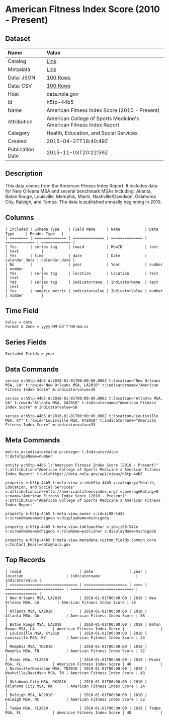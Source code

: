 # American Fitness Index Score (2010 - Present)

## Dataset

| Name | Value |
| :--- | :---- |
| Catalog | [Link](https://catalog.data.gov/dataset/american-fitness-index-ranking-2010-present) |
| Metadata | [Link](https://data.nola.gov/api/views/h5tp-44b5) |
| Data: JSON | [100 Rows](https://data.nola.gov/api/views/h5tp-44b5/rows.json?max_rows=100) |
| Data: CSV | [100 Rows](https://data.nola.gov/api/views/h5tp-44b5/rows.csv?max_rows=100) |
| Host | data.nola.gov |
| Id | h5tp-44b5 |
| Name | American Fitness Index Score (2010 - Present) |
| Attribution | American College of Sports Medicine's American Fitness Index Report |
| Category | Health, Education, and Social Services |
| Created | 2015-04-27T18:40:49Z |
| Publication Date | 2015-11-03T20:22:59Z |

## Description

This data comes from the American Fitness Index Report. It includes data for New Orleans MSA and several benchmark MSAs including: Atlanta, Baton Rouge, Louisville, Memphis, Miami, Nashville/Davidson, Oklahoma City, Raleigh, and Tampa. The data is published annually beginning in 2010.

## Columns

```ls
| Included | Schema Type    | Field Name     | Name           | Data Type     | Render Type   |
| ======== | ============== | ============== | ============== | ============= | ============= |
| Yes      | series tag     | rowid          | RowID          | text          | text          |
| Yes      | time           | date           | Date           | calendar_date | calendar_date |
| No       |                | year           | Year           | number        | number        |
| Yes      | series tag     | location       | Location       | text          | text          |
| Yes      | series tag     | indicatorname  | IndicatorName  | text          | text          |
| Yes      | numeric metric | indicatorvalue | IndicatorValue | number        | number        |
```

## Time Field

```ls
Value = date
Format & Zone = yyyy-MM-dd'T'HH:mm:ss
```

## Series Fields

```ls
Excluded Fields = year
```

## Data Commands

```ls
series e:h5tp-44b5 d:2010-01-01T00:00:00.000Z t:location="New Orleans MSA, LA" t:rowid="New Orleans MSA, LA2010" t:indicatorname="American Fitness Index Score" m:indicatorvalue=38

series e:h5tp-44b5 d:2010-01-01T00:00:00.000Z t:location="Atlanta MSA, GA" t:rowid="Atlanta MSA, GA2010" t:indicatorname="American Fitness Index Score" m:indicatorvalue=58

series e:h5tp-44b5 d:2010-01-01T00:00:00.000Z t:location="Louisville MSA, KY" t:rowid="Louisville MSA, KY2010" t:indicatorname="American Fitness Index Score" m:indicatorvalue=33
```

## Meta Commands

```ls
metric m:indicatorvalue p:integer l:IndicatorValue t:dataTypeName=number

entity e:h5tp-44b5 l:"American Fitness Index Score (2010 - Present)" t:attribution="American College of Sports Medicine's American Fitness Index Report" t:url=https://data.nola.gov/api/views/h5tp-44b5

property e:h5tp-44b5 t:meta.view v:id=h5tp-44b5 v:category="Health, Education, and Social Services" v:attributionLink=http://americanfitnessindex.org/ v:averageRating=0 v:name="American Fitness Index Score (2010 - Present)" v:attribution="American College of Sports Medicine's American Fitness Index Report"

property e:h5tp-44b5 t:meta.view.owner v:id=ii98-542e v:screenName=mschigoda v:displayName=mschigoda

property e:h5tp-44b5 t:meta.view.tableauthor v:id=ii98-542e v:screenName=mschigoda v:roleName=publisher v:displayName=mschigoda

property e:h5tp-44b5 t:meta.view.metadata.custom_fields.common_core v:Contact_Email=data@nola.gov
```

## Top Records

```ls
| rowid                          | date                | year | location                   | indicatorname                | indicatorvalue | 
| ============================== | =================== | ==== | ========================== | ============================ | ============== | 
| New Orleans MSA, LA2010        | 2010-01-01T00:00:00 | 2010 | New Orleans MSA, LA        | American Fitness Index Score | 38             | 
| Atlanta MSA, GA2010            | 2010-01-01T00:00:00 | 2010 | Atlanta MSA, GA            | American Fitness Index Score | 58             | 
| Baton Rouge MSA, LA2010        | 2010-01-01T00:00:00 | 2010 | Baton Rouge MSA, LA        | American Fitness Index Score |                | 
| Louisville MSA, KY2010         | 2010-01-01T00:00:00 | 2010 | Louisville MSA, KY         | American Fitness Index Score | 33             | 
| Memphis MSA, TN2010            | 2010-01-01T00:00:00 | 2010 | Memphis MSA, TN            | American Fitness Index Score | 32             | 
| Miami MSA, FL2010              | 2010-01-01T00:00:00 | 2010 | Miami MSA, FL              | American Fitness Index Score | 40             | 
| Nashville/Davidson MSA, TN2010 | 2010-01-01T00:00:00 | 2010 | Nashville/Davidson MSA, TN | American Fitness Index Score | 48             | 
| Oklahoma City MSA, OK2010      | 2010-01-01T00:00:00 | 2010 | Oklahoma City MSA, OK      | American Fitness Index Score | 24             | 
| Raleigh MSA, NC2010            | 2010-01-01T00:00:00 | 2010 | Raleigh MSA, NC            | American Fitness Index Score | 52             | 
| Tampa MSA, FL2010              | 2010-01-01T00:00:00 | 2010 | Tampa MSA, FL              | American Fitness Index Score | 48             | 
```